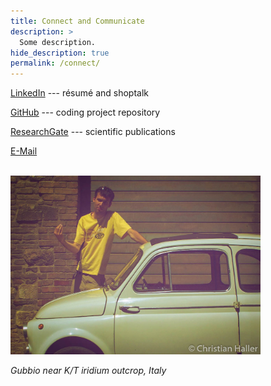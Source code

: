 ```yaml
---
title: Connect and Communicate
description: >
  Some description.
hide_description: true
permalink: /connect/
---
```


<a href="https://www.linkedin.com/in/christian-haller/" target="_blank">LinkedIn</a> --- résumé and shoptalk

<a href="https://github.com/ChristianHallerX/" target="_blank">GitHub</a> --- coding project repository

<a href="https://www.researchgate.net/profile/Christian_Haller4/" target="_blank">ResearchGate</a> --- scientific publications

<a href="mailto:christian_haller&#64;gmx.de">E-Mail</a>

<br>

<img src="/assets/img/connect/128.jpg" alt="Missing Image: Microscope" style="width:400px">


*Gubbio near K/T iridium outcrop, Italy*